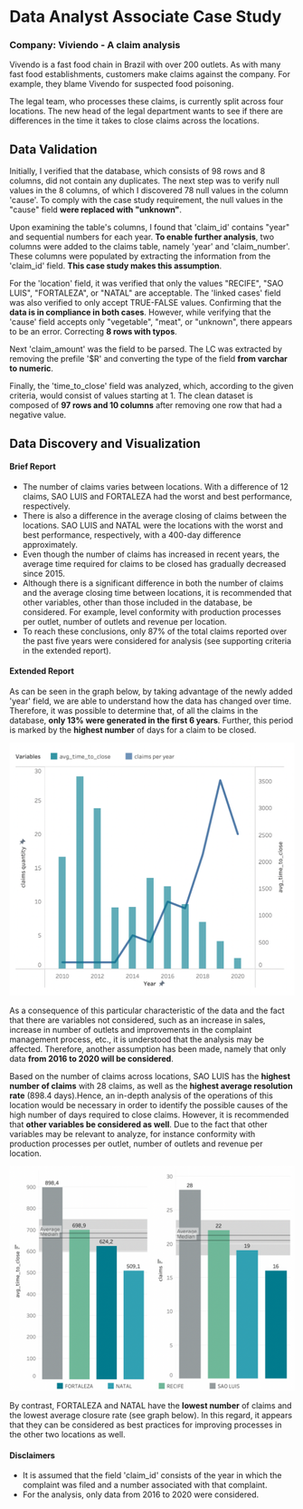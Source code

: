 # Data Analyst Associate Case Study
### Company: Viviendo - A claim analysis

Vivendo is a fast food chain in Brazil with over 200 outlets. As with many fast food establishments, customers make claims against the company. For example, they blame Vivendo for suspected food poisoning.

The legal team, who processes these claims, is currently split across four locations. The new head of the legal department wants to see if there are differences in the time it takes to close claims across the locations.

## Data Validation

Initially, I verified that the database, which consists of 98 rows and 8 columns, did not contain any duplicates. The next step was to verify null values in the 8 columns, of which I discovered 78 null values in the column 'cause'. To comply with the case study requirement, the null values in the "cause" field **were replaced with "unknown"**.

Upon examining the table's columns, I found that 'claim_id' contains "year" and sequential numbers for each year. **To enable further analysis**, two columns were added to the claims table, namely 'year' and 'claim_number'. These columns were populated by extracting the information from the 'claim_id' field. **This case study makes this assumption**.

For the 'location' field, it was verified that only the values "RECIFE", "SAO LUIS", "FORTALEZA", or "NATAL" are acceptable. The 'linked cases' field was also verified to only accept TRUE-FALSE values. Confirming that the **data is in compliance in both cases**.  However, while verifying that the 'cause' field accepts only "vegetable", "meat", or "unknown", there appears to be an error. Correcting **8 rows with typos**.

Next 'claim_amount' was the field to be parsed. The LC was extracted by removing the prefile '$R' and converting the type of the field **from varchar to numeric**. 

Finally, the 'time_to_close' field was analyzed, which, according to the given criteria, would consist of values starting at 1. The clean dataset is composed of **97 rows and 10 columns** after removing one row that had a negative value.

## Data Discovery and Visualization

#### Brief Report

- The number of claims varies between locations. With a difference of 12 claims, SAO LUIS and FORTALEZA had the worst and best performance, respectively. 
- There is also a difference in the average closing of claims between the locations. SAO LUIS and NATAL were the locations with the worst and best performance, respectively, with a 400-day difference approximately. 
- Even though the number of claims has increased in recent years, the average time required for claims to be closed has gradually decreased since 2015. 
- Although there is a significant difference in both the number of claims and the average closing time between locations, it is recommended that other variables, other than those included in the database, be considered. For example, level conformity with production processes per outlet, number of outlets and revenue per location.
- To reach these conclusions, only 87% of the total claims reported over the past five years were considered for analysis (see supporting criteria in the extended report).


#### Extended Report
As can be seen in the graph below, by taking advantage of the newly added 'year' field, we are able to understand how the data has changed over time. Therefore, it was possible to determine that, of all the claims in the database, **only 13% were generated in the first 6 years**. Further, this period is marked by the **highest number** of days for a claim to be closed.


![line bar](https://github.com/eligiomorales/food-claims-datacamp/blob/main/images/line-chart.png)


As a consequence of this particular characteristic of the data and the fact that there are variables not considered, such as an increase in sales, increase in number of outlets and improvements in the complaint management process, etc., it is understood that the analysis may be affected. Therefore, another assumption has been made, namely that only data **from 2016 to 2020 will be considered**.


Based on the number of claims across locations, SAO LUIS has the **highest number of claims** with 28 claims, as well as the **highest average resolution rate** (898.4 days).Hence, an in-depth analysis of the operations of this location would be necessary in order to identify the possible causes of the high number of days required to close claims. However, it is recommended that **other variables be considered as well**. Due to the fact that other variables may be relevant to analyze, for instance conformity with  production processes per outlet, number of outlets and revenue per location.  


![bar-charts](https://github.com/eligiomorales/food-claims-datacamp/blob/main/images/bar-chart.png)


By contrast, FORTALEZA and NATAL have the **lowest number** of claims and the lowest average closure rate (see graph below). In this regard, it appears that they can be considered as best practices for improving processes in the other two locations as well.


#### Disclaimers
- It is assumed that the field 'claim_id' consists of the year in which the complaint was filed and a number associated with that complaint. 
- For the analysis, only data from 2016 to 2020 were considered. 


